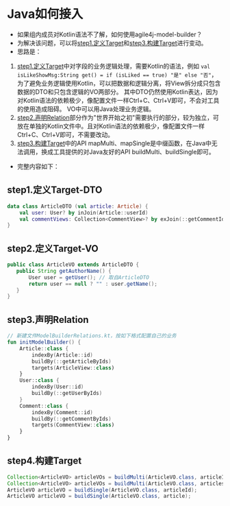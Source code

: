 # Java如何接入
* 如果组内成员对Kotlin语法不了解，如何使用agile4j-model-builder？
* 为解决该问题，可以将[step1.定义Target](../README.md#step1定义Target)和[step3.构建Target](../README.md#step3构建Target)进行变动。
* 思路是：
 1. [step1.定义Target](../README.md#step1定义Target)中对字段的业务逻辑处理，需要Kotlin的语法，例如
    `val isLikeShowMsg:String get() = if (isLiked == true) "是" else "否"`，
    为了避免业务逻辑使用Kotlin，可以把数据和逻辑分离，将View拆分成只包含数据的DTO和只包含逻辑的VO两部分。
    其中DTO仍然使用Kotlin表达，因为对Kotlin语法的依赖极少，像配置文件一样Ctrl+C、Ctrl+V即可，不会对工具的使用造成阻碍。
    VO中可以用Java处理业务逻辑。
 2. [step2.声明Relation](../README.md#step2声明Relation)部分作为"世界开始之初"需要执行的部分，较为独立，可放在单独的Kotlin文件中。且对Kotlin语法的依赖极少，像配置文件一样Ctrl+C、Ctrl+V即可，不需要改动。
 3. [step3.构建Target](../README.md#step3构建Target)中的API mapMulti、mapSingle是中缀函数，在Java中无法调用，换成工具提供的对Java友好的API buildMulti、buildSingle即可。
 
* 完整内容如下：
## step1.定义Target-DTO
```Kotlin
data class ArticleDTO (val article: Article) {
    val user: User? by inJoin(Article::userId)
    val commentViews: Collection<CommentView>? by exJoin(::getCommentIdsByArticleIds)
}
```

## step2.定义Target-VO
```Java
public class ArticleVO extends ArticleDTO {
   public String getAuthorName() {
       User user = getUser(); // 取自ArticleDTO
       return user == null ? "" : user.getName();
   }
}
```

## step3.声明Relation
```Kotlin
// 新建文件ModelBuilderRelations.kt，按如下格式配置自己的业务
fun initModelBuilder() {
    Article::class {
        indexBy(Article::id)
        buildBy(::getArticleByIds)
        targets(ArticleView::class)
    }
    User::class {
        indexBy(User::id)
        buildBy(::getUserByIds)
    }
    Comment::class {
        indexBy(Comment::id)
        buildBy(::getCommentByIds)
        targets(CommentView::class)
    }
}
```

## step4.构建Target
```Java
Collection<ArticleVO> articleVOs = buildMulti(ArticleVO.class, articleIds);
Collection<ArticleVO> articleVOs = buildMulti(ArticleVO.class, articles);
ArticleVO articleVO = buildSingle(ArticleVO.class, articleId);
ArticleVO articleVO = buildSingle(ArticleVO.class, article);
```